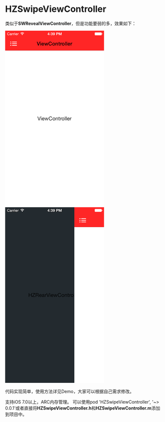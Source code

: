 # HZSwipeViewController

类似于**SWRevealViewController**，但是功能要弱的多，效果如下：

![alt text](/Demo/1.png) ![alt text](/Demo/2.png)

代码实现简单，使用方法详见Demo，大家可以根据自己需求修改。

支持iOS 7.0以上，ARC内存管理。
可以使用pod 'HZSwipeViewController', '~> 0.0.1'或者直接将**HZSwipeViewController.h**和**HZSwipeViewController.m**添加到项目中。
